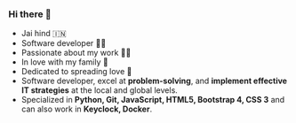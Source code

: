 ### Hi there 👋

<!--
**akshayjain98/akshayjain98** is a ✨ _special_ ✨ repository because its `README.md` (this file) appears on your GitHub profile.

Here are some ideas to get you started:

- 🔭 I’m currently working on ...
- 🌱 I’m currently learning ...
- 👯 I’m looking to collaborate on ...
- 🤔 I’m looking for help with ...
- 💬 Ask me about ...
- 📫 How to reach me: ...
- 😄 Pronouns: ...
- ⚡ Fun fact: ...
-->

- Jai hind 🇮🇳
- Software developer 👨‍💻
- Passionate about my work 👨‍💼
- In love with my family 🏡
- Dedicated to spreading love 🤘
- Software developer, excel at **problem-solving**, and **implement effective IT strategies** at the local and global levels.
- Specialized in **Python, Git, JavaScript, HTML5, Bootstrap 4, CSS 3** and can also work in **Keyclock, Docker**.
